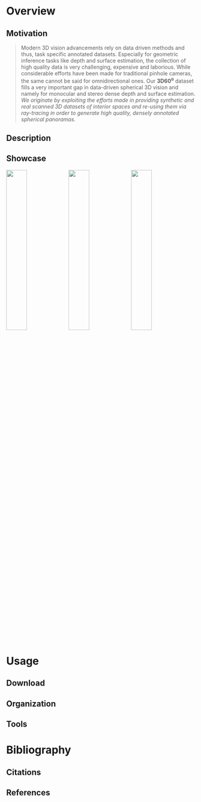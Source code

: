# Overview

## Motivation
> Modern 3D vision advancements rely on data driven methods and thus, task specific annotated datasets.
> Especially for geometric inference tasks like depth and surface estimation, the collection of high quality data is very challenging, expensive and laborious.
> While considerable efforts have been made for traditional pinhole cameras, the same cannot be said for omnidirectional ones.
> Our __3D60<sup>o</sup>__ dataset fills a very important gap in data-driven spherical 3D vision and namely for monocular and stereo dense depth and surface estimation.
> _We originate by exploiting the efforts made in providing synthetic and real scanned 3D datasets of interior spaces and re-using them via ray-tracing in order to generate high quality, densely annotated spherical panoramas._

<!-- However, collecting high quality depth measurements aligned with tradtional camera input is a challenging, laborious and expensive process. -->
<!-- This has led to the utilization of self-supervised methods for learning to infer depth from monocular images. -->
<!-- Nonetheless, fully supervised approaches are unquestionnably more efficient and preferable. -->

<!--
# Motivation
* data-drive 3d vision
* lack of densely data
* self-supervised or unsupervised
-->
<!--
## Omnidirectional 3D Vision
* even harder to collect data (sensors, cost, no-depth)
* tough to collect stereo data
* only video for self- or unsupervised
-->
<!--
## 3D Scenes
* however we have 3D datasets
* buildings/scans/indoors
* real/synthetic
-->
<!--
## Concept
* re-use the 3D dataset efforts
* synthesize 360 data
* ray-casting
* color, depth, normals, stereo
-->

## Description


## Showcase
<p align="center">
  <div> 
    <img src="./assets/img/data_gifs/DatasetGifMatterport.gif" width="33%" style="float:left;">
  </div>
  <div> 
    <img src="./assets/img/data_gifs/DatasetGifStanford.gif" width="33%" style="float:left;">
  </div>
  <div> 
    <img src="./assets/img/data_gifs/DatasetGifSunCG.gif" width="33%" style="float:left;">
  </div>
</p>




# Usage

## Download


## Organization


## Tools

# Bibliography

## Citations


## References


